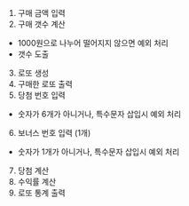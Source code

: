 1. 구매 금액 입력
2. 구매 갯수 계산

- 1000원으로 나누어 떨어지지 않으면 예외 처리
- 갯수 도출

3. 로또 생성
4. 구매한 로또 출력
5. 당첨 번호 입력

- 숫자가 6개가 아니거나, 특수문자 삽입시 예외 처리

6. 보너스 번호 입력 (1개)

- 숫자가 1개가 아니거나, 특수문자 삽입시 예외 처리

7. 당첨 계산
8. 수익률 계산
9. 로또 통계 출력
